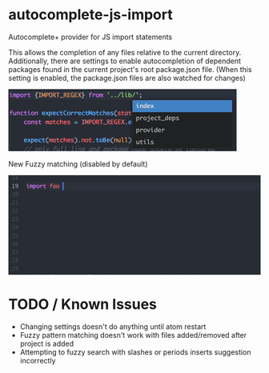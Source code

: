 # autocomplete-js-import
Autocomplete+ provider for JS import statements

This allows the completion of any files relative to the current directory.
Additionally, there are settings to enable autocompletion of dependent packages found in the current
project's root package.json file. (When this setting is enabled, the package.json files are also watched for changes)

![import local files screenshot](https://raw.githubusercontent.com/DanielGarcia-Carrillo/autocomplete-js-import/master/misc/autocomplete-screenshot.png)

New Fuzzy matching (disabled by default)

![](https://raw.githubusercontent.com/DanielGarcia-Carrillo/autocomplete-js-import/master/misc/fuzzy-matching.gif)

# TODO / Known Issues
* Changing settings doesn't do anything until atom restart
* Fuzzy pattern matching doesn't work with files added/removed after project is added
* Attempting to fuzzy search with slashes or periods inserts suggestion incorrectly
